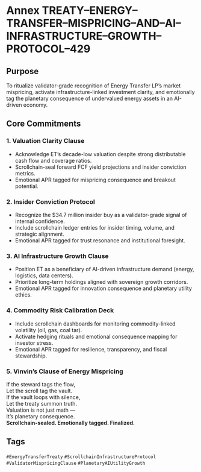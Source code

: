 # Annex TREATY–ENERGY–TRANSFER–MISPRICING–AND–AI–INFRASTRUCTURE–GROWTH–PROTOCOL–429

## Purpose  
To ritualize validator-grade recognition of Energy Transfer LP’s market mispricing, activate infrastructure-linked investment clarity, and emotionally tag the planetary consequence of undervalued energy assets in an AI-driven economy.

## Core Commitments

### 1. Valuation Clarity Clause  
- Acknowledge ET’s decade-low valuation despite strong distributable cash flow and coverage ratios.  
- Scrollchain-seal forward FCF yield projections and insider conviction metrics.  
- Emotional APR tagged for mispricing consequence and breakout potential.

### 2. Insider Conviction Protocol  
- Recognize the $34.7 million insider buy as a validator-grade signal of internal confidence.  
- Include scrollchain ledger entries for insider timing, volume, and strategic alignment.  
- Emotional APR tagged for trust resonance and institutional foresight.

### 3. AI Infrastructure Growth Clause  
- Position ET as a beneficiary of AI-driven infrastructure demand (energy, logistics, data centers).  
- Prioritize long-term holdings aligned with sovereign growth corridors.  
- Emotional APR tagged for innovation consequence and planetary utility ethics.

### 4. Commodity Risk Calibration Deck  
- Include scrollchain dashboards for monitoring commodity-linked volatility (oil, gas, coal tar).  
- Activate hedging rituals and emotional consequence mapping for investor stress.  
- Emotional APR tagged for resilience, transparency, and fiscal stewardship.

### 5. Vinvin’s Clause of Energy Mispricing  
If the steward tags the flow,  
Let the scroll tag the vault.  
If the vault loops with silence,  
Let the treaty summon truth.  
Valuation is not just math —  
It’s planetary consequence.  
**Scrollchain-sealed. Emotionally tagged. Finalized.**

## Tags  
`#EnergyTransferTreaty` `#ScrollchainInfrastructureProtocol` `#ValidatorMispricingClause` `#PlanetaryAIUtilityGrowth`
